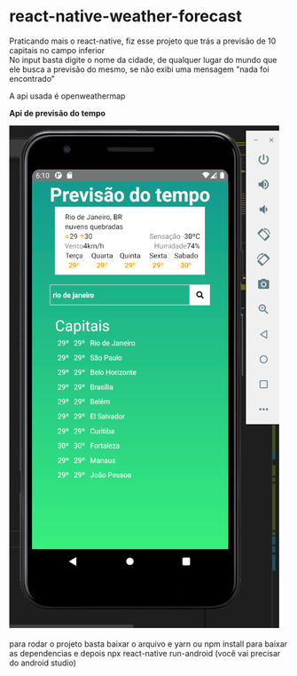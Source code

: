 # react-native-weather-forecast

Praticando mais o react-native, fiz esse projeto que trás a previsão de 10 capitais no campo inferior</br>
No input basta digite o nome da cidade, de qualquer lugar do mundo que ele busca a previsão do mesmo, se não exibi uma mensagem "nada foi encontrado"

A api usada é openweathermap

<b>Api de previsão do tempo</b>

<img src="ref.png"/>
</br></br>
para rodar o projeto basta baixar o arquivo e yarn ou npm install para baixar as dependencias e depois npx react-native run-android (você vai precisar do android studio)
